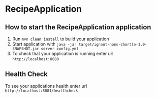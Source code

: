 # RecipeApplication

How to start the RecipeApplication application
---

1. Run `mvn clean install` to build your application
1. Start application with `java -jar target/ignant-nono-chortle-1.0-SNAPSHOT.jar server config.yml`
1. To check that your application is running enter url `http://localhost:8080`

Health Check
---

To see your applications health enter url `http://localhost:8081/healthcheck`

